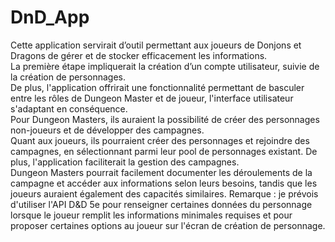 # DnD_App

Cette application servirait d’outil permettant aux joueurs de Donjons et Dragons de gérer et de stocker efficacement les informations.  
La première étape impliquerait la création d’un compte utilisateur, suivie de la création de personnages.  
De plus, l'application offrirait une fonctionnalité permettant de basculer entre les rôles de Dungeon Master et de joueur, l'interface utilisateur s'adaptant en conséquence.  
Pour Dungeon Masters, ils auraient la possibilité de créer des personnages non-joueurs et de développer des campagnes.  
Quant aux joueurs, ils pourraient créer des personnages et rejoindre des campagnes, en sélectionnant parmi leur pool de personnages existant.
De plus, l'application faciliterait la gestion des campagnes.  
Dungeon Masters pourrait facilement documenter les déroulements de la campagne et accéder aux informations selon leurs besoins, tandis que les joueurs auraient également des 
capacités similaires.
Remarque : je prévois d'utiliser l'API D&D 5e pour renseigner certaines données du personnage lorsque le joueur remplit les informations minimales requises et pour proposer certaines options au joueur sur l'écran de création de personnage.
